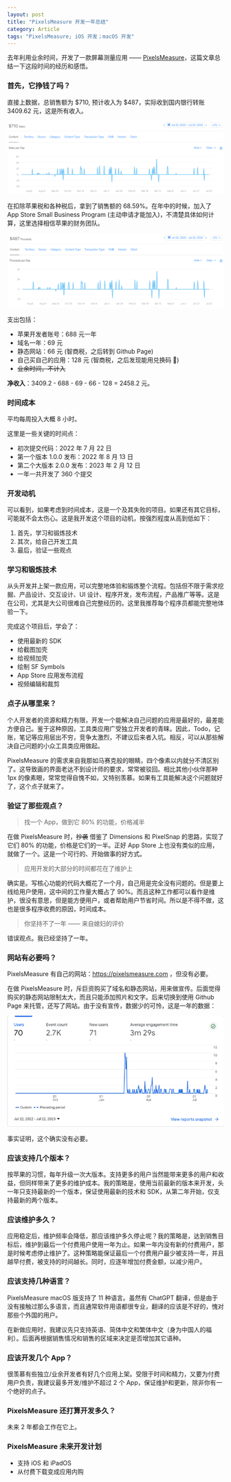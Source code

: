 ```yaml
---
layout: post
title: "PixelsMeasure 开发一年总结"
category: Article
tags: "PixelsMeasure; iOS 开发；macOS 开发"
---
```


去年利用业余时间，开发了一款屏幕测量应用 —— [PixelsMeasure](https://apps.apple.com/app/pixelsmeasure/id1638740542)，这篇文章总结一下这段时间的经历和感悟。

<!-- more -->

### 首先，它挣钱了吗？

直接上数据，总销售额为 $710, 预计收入为 $487，实际收到国内银行转账 3409.62 元，这是所有收入。

![sales](/assets/images/2023-09-26/sales.png)

在扣除苹果税和各种税后，拿到了销售额的 68.59%。在年中的时候，加入了 App Store Small Business Program (主动申请才能加入)，不清楚具体如何计算，这里选择相信苹果的财务团队。

![proceeds](/assets/images/2023-09-26/Proceeds.png)

支出包括：
- 苹果开发者账号：688 元一年
- 域名一年：69 元
- 静态网站：66 元 (智商税，之后转到 Github Page)
- 自己买自己的应用：128 元 (智商税，之后发现能用兑换码 🤣)
- ~~业余时间，不计入~~

**净收入**：3409.2 - 688 - 69 - 66 - 128 = 2458.2 元。

### 时间成本

平均每周投入大概 8 小时。

这里是一些关键的时间点：

- 初次提交代码：2022 年 7 月 22 日
- 第一个版本 1.0.0 发布：2022 年 8 月 13 日
- 第二个大版本 2.0.0 发布：2023 年 2 月 12 日
- 一年一共开发了 360 个提交

### 开发动机

可以看到，如果考虑到时间成本，这是一个及其失败的项目。如果还有其它目标，可能就不会太伤心。这是我开发这个项目的动机，按强烈程度从高到低如下：

1. 首先，学习和锻炼技术
2. 其次，给自己开发工具
3. 最后，验证一些观点

### 学习和锻炼技术

从头开发并上架一款应用，可以完整地体验和锻炼整个流程。包括但不限于需求挖掘、产品设计、交互设计、UI 设计、程序开发，发布流程，产品推广等等。这是在公司，尤其是大公司很难自己完整经历的。这里我推荐每个程序员都能完整地体验一下。

完成这个项目后，学会了：
- 使用最新的 SDK
- 给截图加壳
- 给视频加壳
- 绘制 SF Symbols
- App Store 应用发布流程
- 视频编辑和裁剪

### 点子从哪里来？

个人开发者的资源和精力有限，开发一个能解决自己问题的应用是最好的，最差能方便自己。鉴于这种原因，工具类应用广受独立开发者的青睐。因此，Todo，记账，笔记等应用层出不穷，竞争太激烈，不建议后来者入坑。相反，可以从那些解决自己问题的小众工具类应用做起。

PixelsMeasure 的需求来自我那如马赛克般的眼睛，四个像素以内就分不清区别了。这导致画的界面老达不到设计师的要求，常常被驳回。相比其他小伙伴那种 1px 的像素眼，常常觉得自愧不如，又特别羡慕。如果有工具能解决这个问题就好了，这个点子就来了。

### 验证了那些观点？

> 找一个 App，做到它 80% 的功能，价格减半

  在做 PixelsMeasure 时，~~抄袭~~ 借鉴了 Dimensions 和 PixelSnap 的思路，实现了它们 80% 的功能，价格是它们的一半。正好 App Store 上也没有类似的应用，就做了一个。这是一个可行的、开始做事的好方式。

> 应用开发的大部分的时间都花在了维护上

  确实是。写核心功能的代码大概花了一个月，自己用是完全没有问题的。但是要上线给用户使用，这中间的工作量大概占了 90%。而且这种工作都可以看作是维护，很没有意思，但是能方便用户，或者帮助用户节省时间。所以是不得不做，这也是很多程序收费的原因，时间成本。

> 你坚持不了一年 —— 来自媳妇的评价

  错误观点。我已经坚持了一年。

### 网站有必要吗？

PixelsMeasure 有自己的网站：https://pixelsmeasure.com ，但没有必要。

在做 PixelsMeasure 时，斥巨资购买了域名和静态网站，用来做宣传。后面觉得购买的静态网站限制太大，而且只能添加照片和文字。后来切换到使用 Github Page 来托管，还写了网站。由于没有宣传，数据少的可怜，这是一年的数据：

![website](/assets/images/2023-09-26/website-data.png)

事实证明，这个确实没有必要。

### 应该支持几个版本？

按苹果的习惯，每年升级一次大版本。支持更多的用户当然能带来更多的用户和收益，但同样带来了更多的维护成本。我的策略是，使用当前最新的版本来开发，头一年只支持最新的一个版本，保证使用最新的技术和 SDK，从第二年开始，仅支持最新的两个版本。

### 应该维护多久？

应用稳定后，维护频率会降低，那应该维护多久停止呢？我的策略是，达到销售目标后，维护到最后一个付费用户使用一年为止。如果一年内没有新的付费用户，那是时候考虑停止维护了。这种策略能保证最后一个付费用户最少被支持一年，并且越早付费，被支持的时间越长。同时，应逐年增加付费金额，以减少用户。

### 应该支持几种语言？

PixelsMeasure macOS 版支持了 11 种语言。虽然有 ChatGPT 翻译，但是由于没有接触过那么多语言，而且通常软件用语都很专业，翻译的应该是不好的，愧对那些个外国的用户。

在新做应用时，我建议先只支持英语、简体中文和繁体中文（身为中国人的福利）。后面再根据销售情况和销售的区域来决定是否增加其它语种。

### 应该开发几个 App？

很羡慕有些独立/业余开发者有好几个应用上架。受限于时间和精力，又要为付费用户负责，我建议最多开发/维护不超过 2 个 App，保证维护和更新，除非你有一个绝好的点子。

### PixelsMeasure 还打算开发多久？

未来 2 年都会工作在它上。

### PixelsMeasure 未来开发计划

- 支持 iOS 和 iPadOS
- 从付费下载变成应用内购
